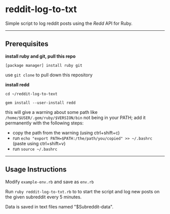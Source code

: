# reddit-log-to-txt
Simple script to log reddit posts using the *Redd* API for Ruby.

---

## Prerequisites

**install ruby and git, pull this repo**

`[package manager] install ruby git`

use `git clone` to pull down this repository

**install redd**

`cd ~/reddit-log-to-text`

`gem install --user-install redd`

this will give a warning about some path like `/home/$USER/.gem/ruby/$VERSION/bin` not being in your PATH; add it permanently with the following steps:

- copy the path from the warning (using ctrl+shift+c)
- run `echo "export PATH=$PATH:/the/path/you/copied" >> ~/.bashrc` (paste using ctrl+shift+v)
- run `source ~/.bashrc`

---

## Usage Instructions

Modify `example-env.rb` and save as `env.rb`

Run `ruby reddit-log-to-txt.rb` to to start the script and log new posts on the given subreddit every 5 minutes.

Data is saved in text files named "$Subreddit\-data".
